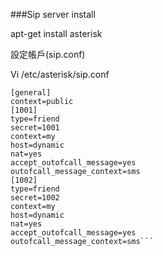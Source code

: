 ###Sip server install

apt-get install asterisk

設定帳戶(sip.conf)

  Vi  /etc/asterisk/sip.conf
```
[general]
context=public
[1001]
type=friend
secret=1001
context=my
host=dynamic
nat=yes
accept_outofcall_message=yes
outofcall_message_context=sms
[1002]
type=friend
secret=1002
context=my
host=dynamic
nat=yes
accept_outofcall_message=yes
outofcall_message_context=sms```

